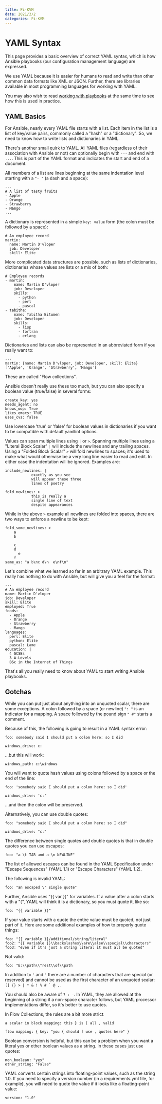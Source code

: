 ```yaml
---
title: Pi-KVM
date: 2021/3/2
categories: Pi-KVM
---
```


YAML Syntax
===========

This page provides a basic overview of correct YAML syntax, which is how Ansible playbooks (our configuration management language) are expressed.

We use YAML because it is easier for humans to read and write than other common data formats like XML or JSON. Further, there are libraries available in most programming languages for working with YAML.

You may also wish to read [working with playbooks](https://docs.ansible.com/ansible/latest/user_guide/playbooks.html) at the same time to see how this is used in practice.

YAML Basics
-----------

For Ansible, nearly every YAML file starts with a list. Each item in the list is a list of key/value pairs, commonly called a "hash" or a "dictionary". So, we need to know how to write lists and dictionaries in YAML.

There's another small quirk to YAML. All YAML files (regardless of their association with Ansible or not) can optionally begin with `---` and end with `...`. This is part of the YAML format and indicates the start and end of a document.

All members of a list are lines beginning at the same indentation level starting with a `"- "` (a dash and a space):

    ---
    # A list of tasty fruits
    - Apple
    - Orange
    - Strawberry
    - Mango
    ...

A dictionary is represented in a simple `key: value` form (the colon must be followed by a space):

    # An employee record
    martin:
      name: Martin D'vloper
      job: Developer
      skill: Elite

More complicated data structures are possible, such as lists of dictionaries, dictionaries whose values are lists or a mix of both:

    # Employee records
    - martin:
        name: Martin D'vloper
        job: Developer
        skills:
          - python
          - perl
          - pascal
    - tabitha:
        name: Tabitha Bitumen
        job: Developer
        skills:
          - lisp
          - fortran
          - erlang

Dictionaries and lists can also be represented in an abbreviated form if you really want to:

    ---
    martin: {name: Martin D'vloper, job: Developer, skill: Elite}
    ['Apple', 'Orange', 'Strawberry', 'Mango']

These are called "Flow collections".

Ansible doesn't really use these too much, but you can also specify a boolean value (true/false) in several forms:

    create_key: yes
    needs_agent: no
    knows_oop: True
    likes_emacs: TRUE
    uses_cvs: false

Use lowercase 'true' or 'false' for boolean values in dictionaries if you want to be compatible with default yamllint options.

Values can span multiple lines using `|` or `>`. Spanning multiple lines using a "Literal Block Scalar" `|` will include the newlines and any trailing spaces. Using a "Folded Block Scalar" `>` will fold newlines to spaces; it's used to make what would otherwise be a very long line easier to read and edit. In either case the indentation will be ignored. Examples are:

    include_newlines: |
                exactly as you see
                will appear these three
                lines of poetry

    fold_newlines: >
                this is really a
                single line of text
                despite appearances

While in the above `>` example all newlines are folded into spaces, there are two ways to enforce a newline to be kept:

    fold_some_newlines: >
        a
        b

        c
        d
          e
        f
    same_as: "a b\nc d\n  e\nf\n"

Let's combine what we learned so far in an arbitrary YAML example. This really has nothing to do with Ansible, but will give you a feel for the format:

    ---
    # An employee record
    name: Martin D'vloper
    job: Developer
    skill: Elite
    employed: True
    foods:
      - Apple
      - Orange
      - Strawberry
      - Mango
    languages:
      perl: Elite
      python: Elite
      pascal: Lame
    education: |
      4 GCSEs
      3 A-Levels
      BSc in the Internet of Things

That's all you really need to know about YAML to start writing Ansible playbooks.

Gotchas
-------

While you can put just about anything into an unquoted scalar, there are some exceptions. A colon followed by a space (or newline) `": "` is an indicator for a mapping. A space followed by the pound sign `" #"` starts a comment.

Because of this, the following is going to result in a YAML syntax error:

    foo: somebody said I should put a colon here: so I did

    windows_drive: c:

...but this will work:

    windows_path: c:\windows

You will want to quote hash values using colons followed by a space or the end of the line:

    foo: 'somebody said I should put a colon here: so I did'

    windows_drive: 'c:'

...and then the colon will be preserved.

Alternatively, you can use double quotes:

    foo: "somebody said I should put a colon here: so I did"

    windows_drive: "c:"

The difference between single quotes and double quotes is that in double quotes you can use escapes:

    foo: "a \t TAB and a \n NEWLINE"

The list of allowed escapes can be found in the YAML Specification under "Escape Sequences" (YAML 1.1) or "Escape Characters" (YAML 1.2).

The following is invalid YAML:

``` {.sourceCode .text}
foo: "an escaped \' single quote"
```

Further, Ansible uses "{{ var }}" for variables. If a value after a colon starts with a "{", YAML will think it is a dictionary, so you must quote it, like so:

    foo: "{{ variable }}"

If your value starts with a quote the entire value must be quoted, not just part of it. Here are some additional examples of how to properly quote things:

    foo: "{{ variable }}/additional/string/literal"
    foo2: "{{ variable }}\\backslashes\\are\\also\\special\\characters"
    foo3: "even if it's just a string literal it must all be quoted"

Not valid:

    foo: "E:\\path\\"rest\\of\\path

In addition to `'` and `"` there are a number of characters that are special (or reserved) and cannot be used as the first character of an unquoted scalar: `` [] {} > | * & ! % # ` @ , ``.

You should also be aware of `? : -`. In YAML, they are allowed at the beginning of a string if a non-space character follows, but YAML processor implementations differ, so it's better to use quotes.

In Flow Collections, the rules are a bit more strict:

    a scalar in block mapping: this } is [ all , valid

    flow mapping: { key: "you { should [ use , quotes here" }

Boolean conversion is helpful, but this can be a problem when you want a literal yes or other boolean values as a string. In these cases just use quotes:

    non_boolean: "yes"
    other_string: "False"

YAML converts certain strings into floating-point values, such as the string 1.0. If you need to specify a version number (in a requirements.yml file, for example), you will need to quote the value if it looks like a floating-point value:

    version: "1.0"
